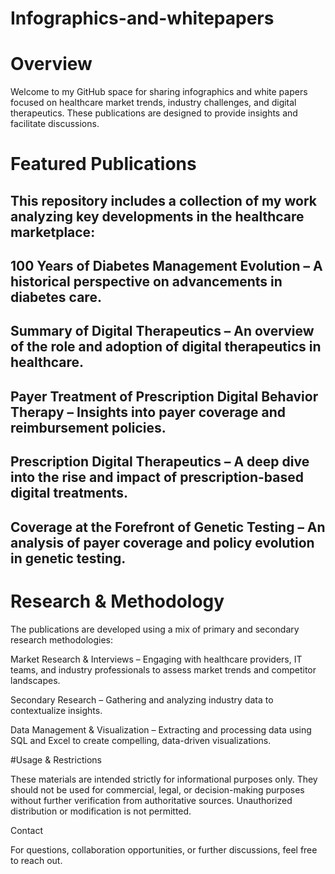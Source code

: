 # Infographics-and-whitepapers
# Overview

Welcome to my GitHub space for sharing infographics and white papers focused on healthcare market trends, industry challenges, and digital therapeutics. These publications are designed to provide insights and facilitate discussions.

# Featured Publications

## This repository includes a collection of my work analyzing key developments in the healthcare marketplace:

## 100 Years of Diabetes Management Evolution – A historical perspective on advancements in diabetes care.

## Summary of Digital Therapeutics – An overview of the role and adoption of digital therapeutics in healthcare.

## Payer Treatment of Prescription Digital Behavior Therapy – Insights into payer coverage and reimbursement policies.

## Prescription Digital Therapeutics – A deep dive into the rise and impact of prescription-based digital treatments.

## Coverage at the Forefront of Genetic Testing – An analysis of payer coverage and policy evolution in genetic testing.

# Research & Methodology

The publications are developed using a mix of primary and secondary research methodologies:

Market Research & Interviews – Engaging with healthcare providers, IT teams, and industry professionals to assess market trends and competitor landscapes.

Secondary Research – Gathering and analyzing industry data to contextualize insights.

Data Management & Visualization – Extracting and processing data using SQL and Excel to create compelling, data-driven visualizations.

#Usage & Restrictions

These materials are intended strictly for informational purposes only. They should not be used for commercial, legal, or decision-making purposes without further verification from authoritative sources. Unauthorized distribution or modification is not permitted.

Contact

For questions, collaboration opportunities, or further discussions, feel free to reach out.


